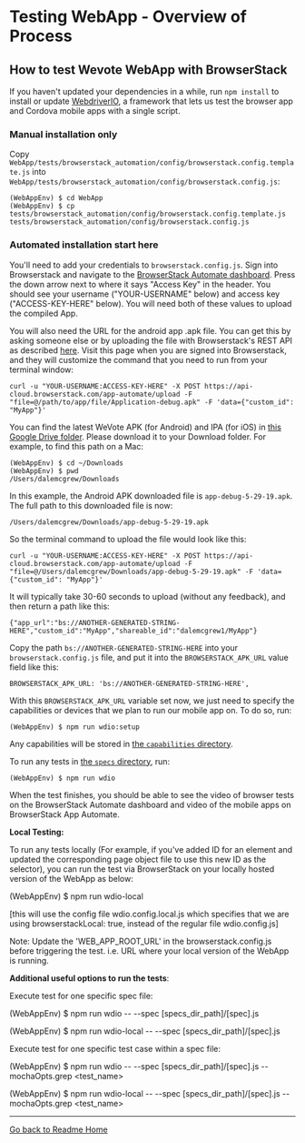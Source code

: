# Testing WebApp - Overview of Process

## How to test Wevote WebApp with BrowserStack

If you haven't updated your dependencies in a while, run `npm install` to install or update [WebdriverIO](https://webdriver.io/), a framework that lets us test the browser app and Cordova mobile apps with a single script.

### Manual installation only

Copy `WebApp/tests/browserstack_automation/config/browserstack.config.template.js` into `WebApp/tests/browserstack_automation/config/browserstack.config.js`:

    (WebAppEnv) $ cd WebApp
    (WebAppEnv) $ cp tests/browserstack_automation/config/browserstack.config.template.js tests/browserstack_automation/config/browserstack.config.js

### Automated installation start here

You'll need to add your credentials to `browserstack.config.js`. Sign into Browserstack and navigate to the [BrowserStack Automate dashboard](https://automate.browserstack.com/). Press the down arrow next to where it says "Access Key" in the header. You should see your username ("YOUR-USERNAME" below) and access key ("ACCESS-KEY-HERE" below). You will need both of these values to upload the compiled App.

You will also need the URL for the android app .apk file. You can get this by asking someone else or by uploading the file with Browserstack's REST API as described [here](https://www.browserstack.com/app-automate/rest-api?framework=appium).
Visit this page when you are signed into Browserstack, and they will customize the command that you need to run from your terminal window:

    curl -u "YOUR-USERNAME:ACCESS-KEY-HERE" -X POST https://api-cloud.browserstack.com/app-automate/upload -F "file=@/path/to/app/file/Application-debug.apk" -F 'data={"custom_id": "MyApp"}'

You can find the latest WeVote APK (for Android) and IPA (for iOS) in [this Google Drive folder](https://drive.google.com/drive/u/0/folders/10tK7oqY7FKWhe0ilHDcli-DWpT9ldTFs).
Please download it to your Download folder. For example, to find this path on a Mac:

    (WebAppEnv) $ cd ~/Downloads
    (WebAppEnv) $ pwd
    /Users/dalemcgrew/Downloads

In this example, the Android APK downloaded file is `app-debug-5-29-19.apk`. The full path to this downloaded file is now:

    /Users/dalemcgrew/Downloads/app-debug-5-29-19.apk

So the terminal command to upload the file would look like this:

    curl -u "YOUR-USERNAME:ACCESS-KEY-HERE" -X POST https://api-cloud.browserstack.com/app-automate/upload -F "file=@/Users/dalemcgrew/Downloads/app-debug-5-29-19.apk" -F 'data={"custom_id": "MyApp"}'

It will typically take 30-60 seconds to upload (without any feedback), and then return a path like this:

    {"app_url":"bs://ANOTHER-GENERATED-STRING-HERE","custom_id":"MyApp","shareable_id":"dalemcgrew1/MyApp"}

Copy the path `bs://ANOTHER-GENERATED-STRING-HERE` into your `browserstack.config.js` file,
and put it into the `BROWSERSTACK_APK_URL` value field like this:

    BROWSERSTACK_APK_URL: 'bs://ANOTHER-GENERATED-STRING-HERE',

With this `BROWSERSTACK_APK_URL` variable set now, we just need to specify the capabilities or devices that we plan to run our mobile app on. To do so, run:

```
(WebAppEnv) $ npm run wdio:setup
```

Any capabilities will be stored in [the `capabilities` directory](../../tests/browserstack_automation/capabilities/).

To run any tests in [the `specs` directory](../../tests/browserstack_automation/specs/), run:

    (WebAppEnv) $ npm run wdio
    
When the test finishes, you should be able to see the video of browser tests on the BrowserStack Automate dashboard and video of the mobile apps on BrowserStack App Automate.


**Local Testing:**

To run any tests locally (For example, if you've added ID for an element and updated the corresponding page object file to use this new ID as the selector), you can run the test via BrowserStack on your locally hosted version of the WebApp as below:

(WebAppEnv) $ npm run wdio-local

[this will use the config file wdio.config.local.js which specifies that we are using browserstackLocal: true, instead of the regular file wdio.config.js]

Note: Update the 'WEB_APP_ROOT_URL' in the browserstack.config.js before triggering the test. i.e. URL where your local version of the WebApp is running.

**Additional useful options to run the tests**:

Execute test for one specific spec file:

(WebAppEnv) $ npm run wdio -- --spec [specs_dir_path]/[spec].js

(WebAppEnv) $ npm run wdio-local -- --spec [specs_dir_path]/[spec].js

Execute test for one specific test case within a spec file:

(WebAppEnv) $ npm run wdio -- --spec [specs_dir_path]/[spec].js --mochaOpts.grep <test_name>

(WebAppEnv) $ npm run wdio-local -- --spec [specs_dir_path]/[spec].js --mochaOpts.grep <test_name>

---

[Go back to Readme Home](../../README.md)
